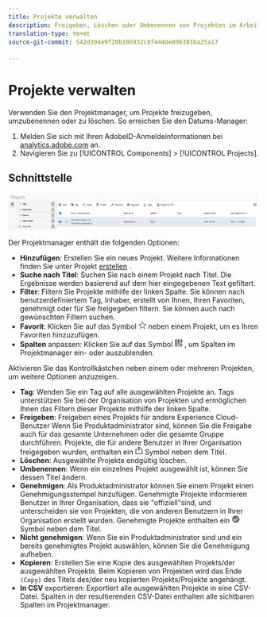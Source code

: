 ```yaml
---
title: Projekte verwalten
description: Freigeben, Löschen oder Umbenennen von Projekten im Arbeitsbereich für Analysen.
translation-type: tm+mt
source-git-commit: 542d394e9f20b10b932c8f444de096381ba25a17

---
```



# Projekte verwalten

Verwenden Sie den Projektmanager, um Projekte freizugeben, umzubenennen oder zu löschen. So erreichen Sie den Datums-Manager:

1. Melden Sie sich mit Ihren AdobeID-Anmeldeinformationen bei [analytics.adobe.com](https://analytics.adobe.com) an.
1. Navigieren Sie zu [!UICONTROL Components] > [!UICONTROL Projects].

## Schnittstelle

![Benutzeroberfläche](../assets/project-ui.png)

Der Projektmanager enthält die folgenden Optionen:

* **Hinzufügen**: Erstellen Sie ein neues Projekt. Weitere Informationen finden Sie unter Projekt [erstellen](create.md) .
* **Suche nach Titel**: Suchen Sie nach einem Projekt nach Titel. Die Ergebnisse werden basierend auf dem hier eingegebenen Text gefiltert.
* **Filter**: Filtern Sie Projekte mithilfe der linken Spalte. Sie können nach benutzerdefiniertem Tag, Inhaber, erstellt von Ihnen, Ihren Favoriten, genehmigt oder für Sie freigegeben filtern. Sie können auch nach gewünschten Filtern suchen.
* **Favorit**: Klicken Sie auf das Symbol ![Stern](../assets/star.png) neben einem Projekt, um es Ihren Favoriten hinzuzufügen.
* **Spalten** anpassen: Klicken Sie auf das Symbol ![Spalten](../assets/columns.png) , um Spalten im Projektmanager ein- oder auszublenden.

Aktivieren Sie das Kontrollkästchen neben einem oder mehreren Projekten, um weitere Optionen anzuzeigen.

* **Tag**: Wenden Sie ein Tag auf alle ausgewählten Projekte an. Tags unterstützen Sie bei der Organisation von Projekten und ermöglichen Ihnen das Filtern dieser Projekte mithilfe der linken Spalte.
* **Freigeben**: Freigeben eines Projekts für andere Experience Cloud-Benutzer Wenn Sie Produktadministrator sind, können Sie die Freigabe auch für das gesamte Unternehmen oder die gesamte Gruppe durchführen. Projekte, die für andere Benutzer in Ihrer Organisation freigegeben wurden, enthalten ein ![freigegebenes](../assets/shared.png) Symbol neben dem Titel.
* **Löschen**: Ausgewählte Projekte endgültig löschen.
* **Umbenennen**: Wenn ein einzelnes Projekt ausgewählt ist, können Sie dessen Titel ändern.
* **Genehmigen**: Als Produktadministrator können Sie einem Projekt einen Genehmigungsstempel hinzufügen. Genehmigte Projekte informieren Benutzer in Ihrer Organisation, dass sie &quot;offiziell&quot;sind, und unterscheiden sie von Projekten, die von anderen Benutzern in Ihrer Organisation erstellt wurden. Genehmigte Projekte enthalten ein ![genehmigtes](../assets/approved.png) Symbol neben dem Titel.
* **Nicht genehmigen**: Wenn Sie ein Produktadministrator sind und ein bereits genehmigtes Projekt auswählen, können Sie die Genehmigung aufheben.
* **Kopieren**: Erstellen Sie eine Kopie des ausgewählten Projekts/der ausgewählten Projekte. Beim Kopieren von Projekten wird das Ende `(Copy)` des Titels des/der neu kopierten Projekts/Projekte angehängt.
* **In CSV** exportieren: Exportiert alle ausgewählten Projekte in eine CSV-Datei. Spalten in der resultierenden CSV-Datei enthalten alle sichtbaren Spalten im Projektmanager.
